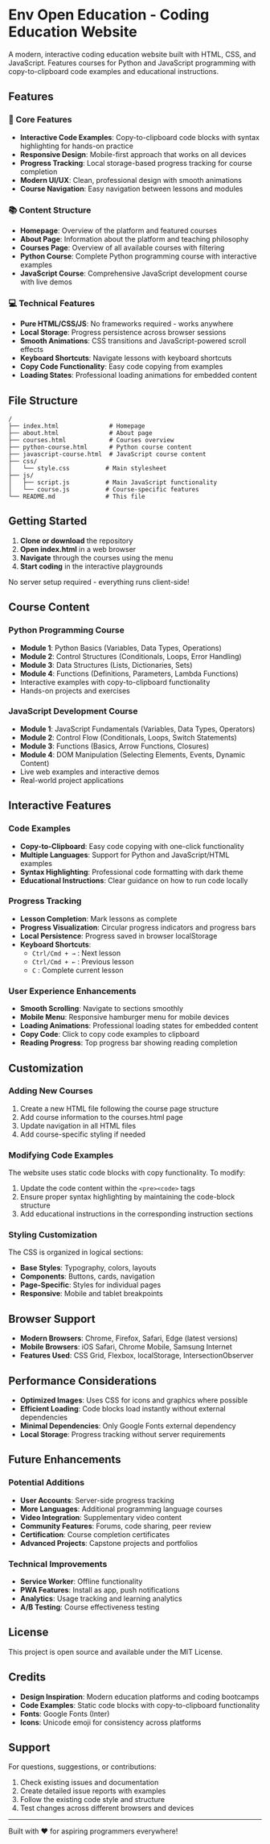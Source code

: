 # Env Open Education - Coding Education Website

A modern, interactive coding education website built with HTML, CSS, and JavaScript. Features courses for Python and JavaScript programming with copy-to-clipboard code examples and educational instructions.

## Features

### 🎯 Core Features
- **Interactive Code Examples**: Copy-to-clipboard code blocks with syntax highlighting for hands-on practice
- **Responsive Design**: Mobile-first approach that works on all devices
- **Progress Tracking**: Local storage-based progress tracking for course completion
- **Modern UI/UX**: Clean, professional design with smooth animations
- **Course Navigation**: Easy navigation between lessons and modules

### 📚 Content Structure
- **Homepage**: Overview of the platform and featured courses
- **About Page**: Information about the platform and teaching philosophy
- **Courses Page**: Overview of all available courses with filtering
- **Python Course**: Complete Python programming course with interactive examples
- **JavaScript Course**: Comprehensive JavaScript development course with live demos

### 💻 Technical Features
- **Pure HTML/CSS/JS**: No frameworks required - works anywhere
- **Local Storage**: Progress persistence across browser sessions
- **Smooth Animations**: CSS transitions and JavaScript-powered scroll effects
- **Keyboard Shortcuts**: Navigate lessons with keyboard shortcuts
- **Copy Code Functionality**: Easy code copying from examples
- **Loading States**: Professional loading animations for embedded content

## File Structure

```
/
├── index.html              # Homepage
├── about.html              # About page
├── courses.html            # Courses overview
├── python-course.html      # Python course content
├── javascript-course.html  # JavaScript course content
├── css/
│   └── style.css          # Main stylesheet
├── js/
│   ├── script.js          # Main JavaScript functionality
│   └── course.js          # Course-specific features
└── README.md              # This file
```

## Getting Started

1. **Clone or download** the repository
2. **Open index.html** in a web browser
3. **Navigate** through the courses using the menu
4. **Start coding** in the interactive playgrounds

No server setup required - everything runs client-side!

## Course Content

### Python Programming Course
- **Module 1**: Python Basics (Variables, Data Types, Operations)
- **Module 2**: Control Structures (Conditionals, Loops, Error Handling)
- **Module 3**: Data Structures (Lists, Dictionaries, Sets)
- **Module 4**: Functions (Definitions, Parameters, Lambda Functions)
- Interactive examples with copy-to-clipboard functionality
- Hands-on projects and exercises

### JavaScript Development Course
- **Module 1**: JavaScript Fundamentals (Variables, Data Types, Operators)
- **Module 2**: Control Flow (Conditionals, Loops, Switch Statements)
- **Module 3**: Functions (Basics, Arrow Functions, Closures)
- **Module 4**: DOM Manipulation (Selecting Elements, Events, Dynamic Content)
- Live web examples and interactive demos
- Real-world project applications

## Interactive Features

### Code Examples
- **Copy-to-Clipboard**: Easy code copying with one-click functionality
- **Multiple Languages**: Support for Python and JavaScript/HTML examples
- **Syntax Highlighting**: Professional code formatting with dark theme
- **Educational Instructions**: Clear guidance on how to run code locally

### Progress Tracking
- **Lesson Completion**: Mark lessons as complete
- **Progress Visualization**: Circular progress indicators and progress bars
- **Local Persistence**: Progress saved in browser localStorage
- **Keyboard Shortcuts**: 
  - `Ctrl/Cmd + →` : Next lesson
  - `Ctrl/Cmd + ←` : Previous lesson
  - `C` : Complete current lesson

### User Experience Enhancements
- **Smooth Scrolling**: Navigate to sections smoothly
- **Mobile Menu**: Responsive hamburger menu for mobile devices
- **Loading Animations**: Professional loading states for embedded content
- **Copy Code**: Click to copy code examples to clipboard
- **Reading Progress**: Top progress bar showing reading completion

## Customization

### Adding New Courses
1. Create a new HTML file following the course page structure
2. Add course information to the courses.html page
3. Update navigation in all HTML files
4. Add course-specific styling if needed

### Modifying Code Examples
The website uses static code blocks with copy functionality. To modify:
1. Update the code content within the `<pre><code>` tags
2. Ensure proper syntax highlighting by maintaining the code-block structure
3. Add educational instructions in the corresponding instruction sections

### Styling Customization
The CSS is organized in logical sections:
- **Base Styles**: Typography, colors, layouts
- **Components**: Buttons, cards, navigation
- **Page-Specific**: Styles for individual pages
- **Responsive**: Mobile and tablet breakpoints

## Browser Support

- **Modern Browsers**: Chrome, Firefox, Safari, Edge (latest versions)
- **Mobile Browsers**: iOS Safari, Chrome Mobile, Samsung Internet
- **Features Used**: CSS Grid, Flexbox, localStorage, IntersectionObserver

## Performance Considerations

- **Optimized Images**: Uses CSS for icons and graphics where possible
- **Efficient Loading**: Code blocks load instantly without external dependencies
- **Minimal Dependencies**: Only Google Fonts external dependency
- **Local Storage**: Progress tracking without server requirements

## Future Enhancements

### Potential Additions
- **User Accounts**: Server-side progress tracking
- **More Languages**: Additional programming language courses
- **Video Integration**: Supplementary video content
- **Community Features**: Forums, code sharing, peer review
- **Certification**: Course completion certificates
- **Advanced Projects**: Capstone projects and portfolios

### Technical Improvements
- **Service Worker**: Offline functionality
- **PWA Features**: Install as app, push notifications
- **Analytics**: Usage tracking and learning analytics
- **A/B Testing**: Course effectiveness testing

## License

This project is open source and available under the MIT License.

## Credits

- **Design Inspiration**: Modern education platforms and coding bootcamps
- **Code Examples**: Static code blocks with copy-to-clipboard functionality
- **Fonts**: Google Fonts (Inter)
- **Icons**: Unicode emoji for consistency across platforms

## Support

For questions, suggestions, or contributions:
1. Check existing issues and documentation
2. Create detailed issue reports with examples
3. Follow the existing code style and structure
4. Test changes across different browsers and devices

---

Built with ❤️ for aspiring programmers everywhere!
